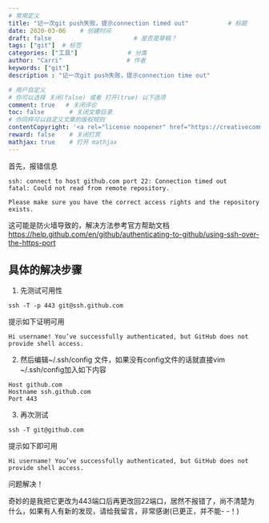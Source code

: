 ```yaml
---
# 常用定义
title: "记一次git push失败，提示connection timed out"           # 标题
date: 2020-03-06    # 创建时间
draft: false                       # 是否是草稿？
tags: ["git"]  # 标签
categories: ["工具"]              # 分类
author: "Carri"                  # 作者
keywords: ["git"]
description : "记一次git push失败，提示connection time out"  

# 用户自定义
# 你可以选择 关闭(false) 或者 打开(true) 以下选项
comment: true   # 关闭评论
toc: false       # 关闭文章目录
# 你同样可以自定义文章的版权规则
contentCopyright: '<a rel="license noopener" href="https://creativecommons.org/licenses/by-nc-nd/4.0/" target="_blank">CC BY-NC-ND 4.0</a>'
reward: false	 # 关闭打赏
mathjax: true    # 打开 mathjax
---
```


首先，报错信息
```
ssh: connect to host github.com port 22: Connection timed out
fatal: Could not read from remote repository.

Please make sure you have the correct access rights and the repository exists.
```

这可能是防火墙导致的，解决方法参考官方帮助文档
https://help.github.com/en/github/authenticating-to-github/using-ssh-over-the-https-port

## 具体的解决步骤
1. 先测试可用性
```
ssh -T -p 443 git@ssh.github.com
```
提示如下证明可用
```
Hi username! You’ve successfully authenticated, but GitHub does not
provide shell access.
```

2. 然后编辑~/.ssh/config 文件，如果没有config文件的话就直接vim ~/.ssh/config加入如下内容
```
Host github.com
Hostname ssh.github.com
Port 443
```

3. 再次测试
```
ssh -T git@github.com
```
提示如下即可用
```
Hi username! You’ve successfully authenticated, but GitHub does not provide shell access.
```

问题解决！

奇妙的是我把它更改为443端口后再更改回22端口，居然不报错了，尚不清楚为什么，如果有人有新的发现，请给我留言，非常感谢(已更正，并不能- -！)